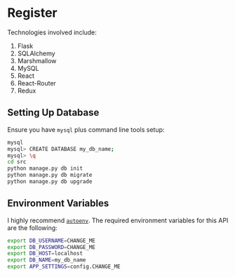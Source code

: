 # Register

Technologies involved include:
1. Flask
2. SQLAlchemy
3. Marshmallow
4. MySQL
5. React
6. React-Router
7. Redux

## Setting Up Database
Ensure you have `mysql` plus command line tools setup:
````bash
mysql
mysql> CREATE DATABASE my_db_name;
mysql> \q
cd src
python manage.py db init  
python manage.py db migrate
python manage.py db upgrade
````

## Environment Variables
I highly recommend [`autoenv`](https://github.com/kennethreitz/autoenv).
The required environment variables for this API are the following:

````bash
export DB_USERNAME=CHANGE_ME
export DB_PASSWORD=CHANGE_ME
export DB_HOST=localhost
export DB_NAME=my_db_name
export APP_SETTINGS=config.CHANGE_ME
````
